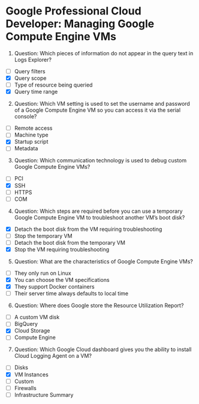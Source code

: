 # Google Professional Cloud Developer: Managing Google Compute Engine VMs

1. Question: Which pieces of information do not appear in the query text in Logs Explorer?
- [ ] Query filters
- [x] Query scope
- [ ] Type of resource being queried
- [x] Query time range

2. Question: Which VM setting is used to set the username and password of a Google Compute Engine VM so you can access it via the serial console?
- [ ] Remote access
- [ ] Machine type
- [x] Startup script
- [ ] Metadata

3. Question: Which communication technology is used to debug custom Google Compute Engine VMs?
- [ ] PCI
- [x] SSH
- [ ] HTTPS
- [ ] COM

4. Question: Which steps are required before you can use a temporary Google Compute Engine VM to troubleshoot another VM’s boot disk?
- [x] Detach the boot disk from the VM requiring troubleshooting
- [ ] Stop the temporary VM
- [ ] Detach the boot disk from the temporary VM
- [x] Stop the VM requiring troubleshooting

5. Question: What are the characteristics of Google Compute Engine VMs?
- [ ] They only run on Linux
- [x] You can choose the VM specifications
- [x] They support Docker containers
- [ ] Their server time always defaults to local time

6. Question: Where does Google store the Resource Utilization Report?
- [ ] A custom VM disk
- [ ] BigQuery
- [x] Cloud Storage
- [ ] Compute Engine

7. Question: Which Google Cloud dashboard gives you the ability to install Cloud Logging Agent on a VM?
- [ ] Disks
- [x] VM Instances
- [ ] Custom
- [ ] Firewalls
- [ ] Infrastructure Summary
